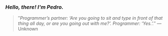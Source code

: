 ### *Hello, there! I'm Pedro.*
> ″*Programmer’s partner: ‘Are you going to sit and type in front of that thing all day, or are you going out with me?’. Programmer: ‘Yes.’.*″
 — Unknown
